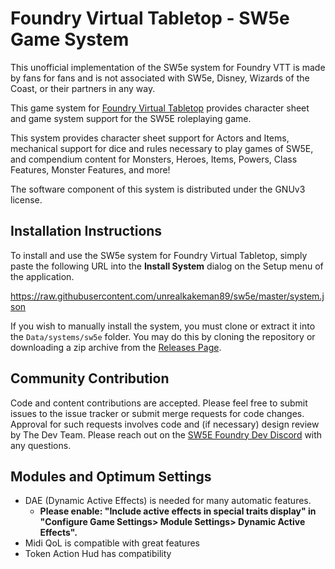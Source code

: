 # Foundry Virtual Tabletop - SW5e Game System

This unofficial implementation of the SW5e system for Foundry VTT is made by fans for fans and is not associated with SW5e, Disney, Wizards of the Coast, or their partners in any way.

This game system for [Foundry Virtual Tabletop](http://foundryvtt.com) provides character sheet and game system
support for the SW5E roleplaying game.

This system provides character sheet support for Actors and Items, mechanical support for dice and rules necessary to
play games of SW5E, and compendium content for Monsters, Heroes, Items, Powers, Class Features, Monster
Features, and more!

The software component of this system is distributed under the GNUv3 license.

## Installation Instructions

To install and use the SW5e system for Foundry Virtual Tabletop, simply paste the following URL into the
**Install System** dialog on the Setup menu of the application.

https://raw.githubusercontent.com/unrealkakeman89/sw5e/master/system.json

If you wish to manually install the system, you must clone or extract it into the `Data/systems/sw5e` folder. You
may do this by cloning the repository or downloading a zip archive from the
[Releases Page](https://github.com/unrealkakeman89/sw5e).

## Community Contribution

Code and content contributions are accepted. Please feel free to submit issues to the issue tracker or submit merge
requests for code changes. Approval for such requests involves code and (if necessary) design review by The Dev Team.
Please reach out on the [SW5E Foundry Dev Discord](https://discord.gg/QMvJG6nHQD) with any questions.

## Modules and Optimum Settings

-   DAE (Dynamic Active Effects) is needed for many automatic features.
    -   **Please enable: "Include active effects in special traits display" in "Configure Game Settings> Module Settings> Dynamic Active Effects".**
-   Midi QoL is compatible with great features
-   Token Action Hud has compatibility
